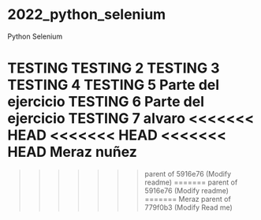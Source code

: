 # 2022_python_selenium
Python Selenium 

TESTING
TESTING 2
TESTING 3
TESTING 4
TESTING 5 Parte del ejercicio
TESTING 6 Parte del ejercicio
TESTING 7
alvaro
<<<<<<< HEAD
<<<<<<< HEAD
<<<<<<< HEAD
Meraz
nuñez
=======
>>>>>>> parent of 5916e76 (Modify readme)
=======
>>>>>>> parent of 5916e76 (Modify readme)
=======
Meraz
>>>>>>> parent of 779f0b3 (Modify Read me)
